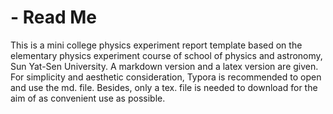 # - Read Me
This is a mini college physics experiment report template based on the elementary physics experiment course of school of physics and astronomy, Sun Yat-Sen University. A markdown version and a latex version are given. For simplicity and aesthetic consideration, Typora is recommended to open and use the md. file. Besides, only a tex. file is needed to download for the aim of as convenient use as possible.
